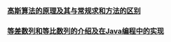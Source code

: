 ### [高斯算法的原理及其与常规求和方法的区别](https://docs.ptw-cwl.com/#/nav/3074980826)

### [等差数列和等比数列的介绍及在Java编程中的实现](https://docs.ptw-cwl.com/#/nav/4144527851)